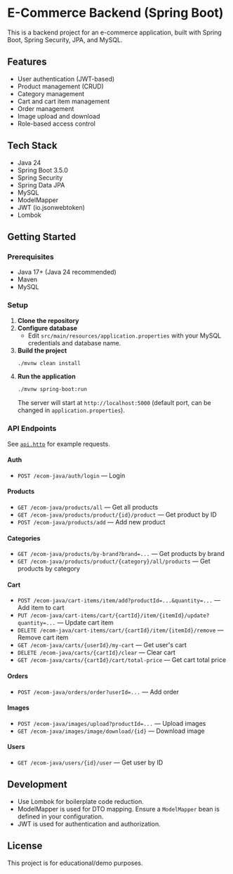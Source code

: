 # E-Commerce Backend (Spring Boot)

This is a backend project for an e-commerce application, built with Spring Boot, Spring Security, JPA, and MySQL.

## Features
- User authentication (JWT-based)
- Product management (CRUD)
- Category management
- Cart and cart item management
- Order management
- Image upload and download
- Role-based access control

## Tech Stack
- Java 24
- Spring Boot 3.5.0
- Spring Security
- Spring Data JPA
- MySQL
- ModelMapper
- JWT (io.jsonwebtoken)
- Lombok

## Getting Started

### Prerequisites
- Java 17+ (Java 24 recommended)
- Maven
- MySQL

### Setup
1. **Clone the repository**
2. **Configure database**
   - Edit `src/main/resources/application.properties` with your MySQL credentials and database name.
3. **Build the project**
   ```sh
   ./mvnw clean install
   ```
4. **Run the application**
   ```sh
   ./mvnw spring-boot:run
   ```
   The server will start at `http://localhost:5000` (default port, can be changed in `application.properties`).

### API Endpoints
See [`api.http`](api.http) for example requests.

#### Auth
- `POST /ecom-java/auth/login` — Login

#### Products
- `GET /ecom-java/products/all` — Get all products
- `GET /ecom-java/products/product/{id}/product` — Get product by ID
- `POST /ecom-java/products/add` — Add new product

#### Categories
- `GET /ecom-java/products/by-brand?brand=...` — Get products by brand
- `GET /ecom-java/products/product/{category}/all/products` — Get products by category

#### Cart
- `POST /ecom-java/cart-items/item/add?productId=...&quantity=...` — Add item to cart
- `PUT /ecom-java/cart-items/cart/{cartId}/item/{itemId}/update?quantity=...` — Update cart item
- `DELETE /ecom-java/cart-items/cart/{cartId}/item/{itemId}/remove` — Remove cart item
- `GET /ecom-java/carts/{userId}/my-cart` — Get user's cart
- `DELETE /ecom-java/carts/{cartId}/clear` — Clear cart
- `GET /ecom-java/carts/{cartId}/cart/total-price` — Get cart total price

#### Orders
- `POST /ecom-java/orders/order?userId=...` — Add order

#### Images
- `POST /ecom-java/images/upload?productId=...` — Upload images
- `GET /ecom-java/images/image/download/{id}` — Download image

#### Users
- `GET /ecom-java/users/{id}/user` — Get user by ID

## Development
- Use Lombok for boilerplate code reduction.
- ModelMapper is used for DTO mapping. Ensure a `ModelMapper` bean is defined in your configuration.
- JWT is used for authentication and authorization.

## License
This project is for educational/demo purposes.
